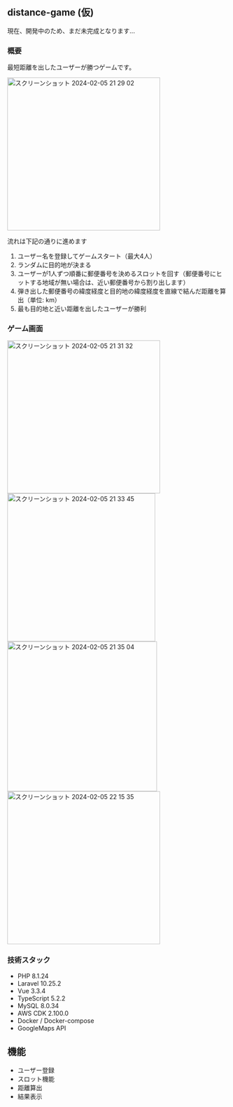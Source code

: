 ## distance-game (仮)
現在、開発中のため、まだ未完成となります...
### 概要
最短距離を出したユーザーが勝つゲームです。

<img width="349" alt="スクリーンショット 2024-02-05 21 29 02" src="https://github.com/Shokimac/distance-game/assets/64714255/eb42b78d-3dec-49c7-ae3d-f834239a3293">

流れは下記の通りに進めます
1. ユーザー名を登録してゲームスタート（最大4人）
2. ランダムに目的地が決まる
3. ユーザーが1人ずつ順番に郵便番号を決めるスロットを回す（郵便番号にヒットする地域が無い場合は、近い郵便番号から割り出します）
4. 弾き出した郵便番号の緯度経度と目的地の緯度経度を直線で結んだ距離を算出（単位: km）
5. 最も目的地と近い距離を出したユーザーが勝利

### ゲーム画面

<img width="349" alt="スクリーンショット 2024-02-05 21 31 32" src="https://github.com/Shokimac/distance-game/assets/64714255/8239c03b-0d63-48f9-b937-fa1f9ba4fa63">
<img width="338" alt="スクリーンショット 2024-02-05 21 33 45" src="https://github.com/Shokimac/distance-game/assets/64714255/7fbf7f36-09e8-45bb-b44c-443e0ab7063c">
<img width="342" alt="スクリーンショット 2024-02-05 21 35 04" src="https://github.com/Shokimac/distance-game/assets/64714255/45364619-54e3-40ac-99d8-c22b2a5e47de">
<img width="349" alt="スクリーンショット 2024-02-05 22 15 35" src="https://github.com/Shokimac/distance-game/assets/64714255/c4fcde98-34db-403d-99b1-1ac3fedbf94c">


### 技術スタック
- PHP 8.1.24
- Laravel 10.25.2
- Vue 3.3.4
- TypeScript 5.2.2
- MySQL 8.0.34
- AWS CDK 2.100.0
- Docker / Docker-compose
- GoogleMaps API

## 機能
- ユーザー登録
- スロット機能
- 距離算出
- 結果表示
